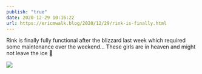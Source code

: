```yaml
---
publish: "true"
date: 2020-12-29 10:16:22
url: https://ericmwalk.blog/2020/12/29/rink-is-finally.html
---
```


Rink is finally fully functional after the blizzard last week which required some maintenance over the weekend... These girls are in heaven and might not leave the ice 🏒

![](https://ericmwalk.blog/uploads/2020/ebcfc8d5c1.jpg)